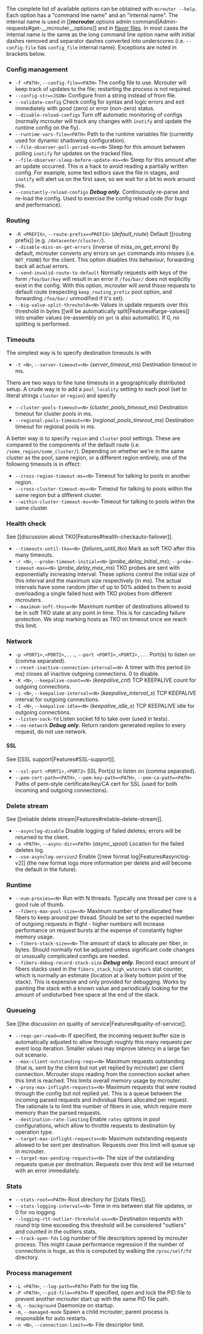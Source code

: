 The complete list of available options can be obtained with `mcrouter --help`.
Each option has a "command line name" and an "internal name". The internal name is used in [[__mcrouter__.options admin command|Admin-requests#get-__mcrouter__options]] and in [flavor files](Flavors). In most cases the internal name is the same as the long command line option name with initial dashes removed and separator dashes converted into underscores (i.e. `--config-file` has `config_file` internal name). Exceptions are noted in brackets below.

### Config management
- `-f <PATH>`, `--config-file=<PATH>` The config file to use. Mcrouter will keep track of updates to the file; restarting the process is not required.
- `--config-str=<JSON>` Configure from a string instead of from file.
- `--validate-config` Check config for syntax and logic errors and exit immediately with good (zero) or error (non-zero) status.
- `--disable-reload-configs` Turn off automatic monitoring of configs (normally mcrouter will track any changes with `inotify` and update the runtime config on the fly).
- `--runtime-vars-file=<PATH>` Path to the runtime variables file (currently used for dynamic shadowing configuration).
- `--file-observer-poll-period-ms=<N>` Sleep for this amount between polling `inotify` for updates on the tracked files.
- `--file-observer-sleep-before-update-ms=<N>` Sleep for this amount after an update occurred. This is a hack to avoid reading a partially written config. For example, some text editors save the file in stages, and `inotify` will alert us on the first save, so we wait for a bit to work around this.
- `--constantly-reload-configs` ***Debug only.*** Continuously re-parse and re-load the config. Used to exercise the config reload code (for bugs and performance).

### Routing
- `-R <PREFIX>`, `--route-prefix=<PREFIX>` (_default_route_) Default [[routing prefix]] (e.g. `/datacenter/cluster/`).
- `--disable-miss-on-get-errors` (inverse of _miss_on_get_errors_) By default, mcrouter converts any errors on `get` commands into misses (i.e. `NOT_FOUND`) for the client. This option disables this behaviour, forwarding back all actual errors.
- `--send-invalid-route-to-default` Normally requests with keys of the form `/foo/bar/key` will result in an error if `/foo/bar/` does not explicitly exist in the config. With this option, mcrouter will send those requests to default route (respecting `keep_routing_prefix` pool option, and forwarding `/foo/bar/` unmodified if it's set).
- `--big-value-split-threshold=<N>` Values in update requests over this threshold in bytes [[will be automatically split|Features#large-values]] into smaller values (re-assembly on `get` is also automatic). If 0, no splitting is performed.

### Timeouts
The simplest way is to specify destination timeouts is with
- `-t <N>`, `--server-timeout=<N>` (_server_timeout_ms_) Destination timeout in ms.

There are two ways to fine tune timeouts in a geographically distributed setup. A crude way is to add a `pool_locality` setting to each pool (set to literal strings `cluster` or `region`) and specify
- `--cluster-pools-timeout=<N>` (_cluster_pools_timeout_ms_) Destination timeout for cluster pools in ms.
- `--regional-pools-timeout=<N>` (_regional_pools_timeout_ms_) Destination timeout for regional pools in ms.

A better way is to specify `region` and `cluster` pool settings. These are compared to the components of the default route (i.e. `/some_region/some_cluster/`). Depending on whether we're in the same cluster as the pool, same region, or a different region entirely, one of the following timeouts is in effect:
- `--cross-region-timeout-ms=<N>` Timeout for talking to pools in another region.
- `--cross-cluster-timeout-ms=<N>` Timeout for talking to pools within the same region but a different cluster.
- `--within-cluster-timeout-ms=<N>` Timeout for talking to pools within the same cluster.

### Health check
See [[discussion about TKO|Features#health-checkauto-failover]].
- `--timeouts-until-tko=<N>` (_failures_until_tko_) Mark as soft TKO after this many timeouts.
- `-r <N>`, `--probe-timeout-initial=<N>` (_probe_delay_initial_ms_); `--probe-timeout-max=<N>` (_probe_delay_max_ms_) TKO probes are sent with exponentially increasing interval. These options control the initial size of this interval and the maximum size respectively (in ms). The actual intervals have some random jitter of up to 50% added to them to avoid overloading a single failed host with TKO probes from different mcrouters.
- `--maximum-soft-tkos=<N>` Maximum number of destinations allowed to be in soft TKO state at any point in time. This is for cascading failure protection. We stop marking hosts as TKO on timeout once we reach this limit.

### Network
- `-p <PORT1>,<PORT2>,...`, `--port <PORT1>,<PORT2>,...` Port(s) to listen on (comma separated).
- `--reset-inactive-connection-interval=<N>` A timer with this period (in ms) closes all inactive outgoing connections. 0 to disable.
- `-K <N>`, `--keepalive-count=<N>` (_keepalive_cnt_) TCP KEEPALIVE count for outgoing connections.
- `-i <N>`, `--keepalive-interval=<N>` (_keepalive_interval_s_) TCP KEEPALIVE interval for outgoing connections.
- `-I <N>`, `--keepalive-idle=<N>` (_keepalive_idle_s_) TCP KEEPALIVE idle for outgoing connections.
- `--listen-sock-fd` Listen socket fd to take over (used in tests).
- `--no-network` ***Debug only.*** Return random generated replies to every request, do not use network.

#### SSL
See [[SSL support|Features#SSL-support]].
- `--ssl-port <PORT1>,<PORT2>` SSL Port(s) to listen on (comma separated).
- `--pem-cert-path=<PATH>`, `--pem-key-path=<PATH>`, `--pem-ca-path=<PATH>` Paths of pem-style certificate/key/CA cert for SSL (used for both incoming and outgoing connections).

### Delete stream
See [[reliable delete stream|Features#reliable-delete-stream]].
- `--asynclog-disable` Disable logging of failed deletes; errors will be returned to the client.
- `-a <PATH>`, `--async-dir=<PATH>` (_async_spool_) Location for the failed deletes log.
- `--use-asynclog-version2` Enable [[new format log|Features#asynclog-v2]] (the new format logs more information per delete and will become the default in the future).

### Runtime
- `--num-proxies=<N>` Run with N threads. Typically one thread per core is a good rule of thumb.
- `--fibers-max-pool-size=<N>` Maximum number of preallocated free fibers to keep around per thread. Should be set to the expected number of outgoing requests in flight - higher numbers will increase performance on request bursts at the expense of constantly higher memory usage.
- `--fibers-stack-size=<N>` The amount of stack to allocate per fiber, in bytes. Should normally not be adjusted unless significant code changes or unusually complicated configs are needed.
- `--fibers-debug-record-stack-size` ***Debug only.*** Record exact amount of fibers stacks used in the `fibers_stack_high_watermark` stat counter, which is normally an estimate (location at a likely bottom point of the stack). This is expensive and only provided for debugging. Works by painting the stack with a known value and periodically looking for the amount of undisturbed free space at the end of the stack.

### Queueing
See [[the discussion on quality of service|Features#quality-of-service]].
- `--reqs-per-read=<N>` If specified, the incoming request buffer size is automatically adjusted to allow through roughly this many requests per event loop iteration. Smaller values may improve latency in a large fan out scenario.
- `--max-client-outstanding-reqs=<N>` Maximum requests outstanding (that is, sent by the client but not yet replied by mcrouter) per client connection. Mcrouter stops reading from the connection socket when this limit is reached. This limits overall memory usage by mcrouter.
- `--proxy-max-inflight-requests=<N>` Maximum requests that were routed through the config but not replied yet. This is a queue between the incoming parsed requests and individual fibers allocated per request. The rationale is to limit the number of fibers in use, which require more memory than the parsed requests.
- `--destination-rate-limiting` Enable `rates` options in pool configurations, which allow to throttle requests to destination by operation type.
- `--target-max-inflight-requests=<N>` Maximum outstanding requests allowed to be sent per destination. Requests over this limit will queue up in mcrouter.
- `--target-max-pending-requests=<N>` The size of the outstanding requests queue per destination. Requests over this limit will be returned with an error immediately.

### Stats
- `--stats-root=<PATH>` Root directory for [[stats files]].
- `--stats-logging-interval=<N>` Time in ms between stat file updates, or 0 for no logging.
- `--logging-rtt-outlier-threshold-us=<N>` Destination requests with round trip time exceeding this threshold will be considered "outliers" and counted in the outliers stats.
- `--track-open-fds` Log number of file descriptors opened by mcrouter process. This might cause performance regression if the number of connections is huge, as this is computed by walking the `/proc/self/fd` directory.

### Process management
- `-L <PATH>`, `--log-path=<PATH>` Path for the log file.
- `-P <PATH>`, `--pid-file=<PATH>` If specified, open and lock the PID file to prevent another mcrouter start up with the same PID file path.
- `-b`, `--background` Daemonize on startup.
- `-m`, `--managed-mode` Spawn a child mcrouter; parent process is responsible for auto restarts.
- `-n <N>`, `--connection-limit=<N>` File descriptor limit.